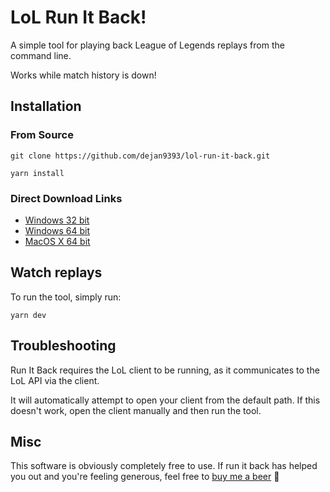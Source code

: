 # LoL Run It Back!

A simple tool for playing back League of Legends replays from the command line.

Works while match history is down!

## Installation

### From Source
```
git clone https://github.com/dejan9393/lol-run-it-back.git

yarn install
```

### Direct Download Links

* [Windows 32 bit](https://github.com/dejan9393/lol-run-it-back/releases/latest/download/lol-run-it-back-win-x86.exe)
* [Windows 64 bit](https://github.com/dejan9393/lol-run-it-back/releases/latest/download/lol-run-it-back-win-x64.exe)
* [MacOS X 64 bit](https://github.com/dejan9393/lol-run-it-back/releases/latest/download/lol-run-it-back-macos)

## Watch replays
To run the tool, simply run:

`yarn dev`

## Troubleshooting
Run It Back requires the LoL client to be running, as it communicates to the LoL API via the client.

It will automatically attempt to open your client from the default path. If this doesn't work, open the client manually and then run the tool.

## Misc

This software is obviously completely free to use.
If run it back has helped you out and you're feeling generous, feel free to [buy me a beer](https://paypal.me/dlukic93) 🍻
